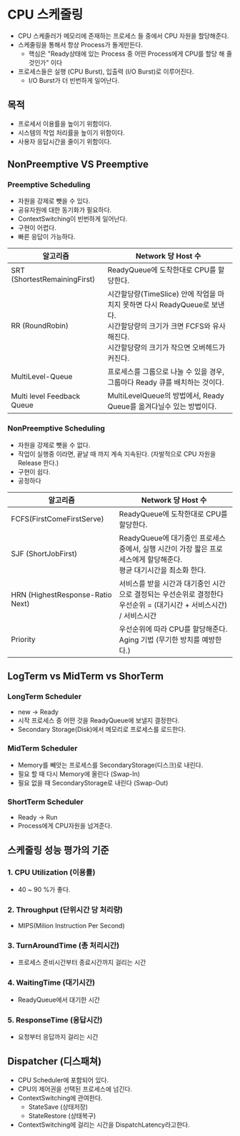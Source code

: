 # CPU 스케줄링
- CPU 스케줄러가 메모리에 존재하는 프로세스 들 중에서 CPU 자원을 할당해준다.
- 스케줄링을 통해서 항상 Process가 돌게만든다.
    - 핵심은 "Ready상태에 있는 Process 중 어떤 Process에게 CPU를 할당 해 줄 것인가" 이다
- 프로세스들은 실행 (CPU Burst), 입출력 (I/O Burst)로 이루어진다.
  - I/O Burst가 더 빈번하게 일어난다.

## 목적
- 프로세서 이용률을 높이기 위함이다.
- 시스템의 작업 처리률을 높이기 위함이다.
- 사용자 응답시간을 줄이기 위함이다.

## NonPreemptive VS Preemptive

### Preemptive Scheduling
- 자원을 강제로 뺏을 수 있다.
- 공유자원에 대한 동기화가 필요하다.
- ContextSwitching이 빈번하게 일어난다.
- 구현이 어렵다.
- 빠른 응답이 가능하다.

| 알고리즘                         | Network 당 Host 수                                                                                                     |
|------------------------------|----------------------------------------------------------------------------------------------------------------------|
| SRT (ShortestRemainingFirst) | ReadyQueue에 도착한대로 CPU를 할당한다.                                                                                         | 
| RR (RoundRobin)              | 시간할당량(TimeSlice) 안에 작업을 마치지 못하면 다시 ReadyQueue로 보낸다. <br/> 시간할당량의 크기가 크면 FCFS와 유사해진다. <br/> 시간할당량의 크기가 작으면 오버헤드가 커진다. |
| MultiLevel-Queue             | 프로세스를 그룹으로 나눌 수 있을 경우, 그룹마다 Ready 큐를 배치하는 것이다.                                                                       |
| Multi level Feedback Queue   | MultiLevelQueue의 방법에서, Ready Queue를 옮겨다닐수 있는 방법이다.                                                                   |


### NonPreemptive Scheduling
- 자원을 강제로 뺏을 수 없다.
- 작업이 실행중 이라면, 끝날 때 까지 계속 지속된다. (자발적으로 CPU 자원을 Release 한다.)
- 구현이 쉽다.
- 공정하다

| 알고리즘                            | Network 당 Host 수                                                           |
|---------------------------------|----------------------------------------------------------------------------|
| FCFS(FirstComeFirstServe)       | ReadyQueue에 도착한대로 CPU를 할당한다.                                               | 
| SJF (ShortJobFirst)             | ReadyQueue에 대기중인 프로세스 중에서, 실행 시간이 가장 짧은 프로세스에게 할당해준다.<br/>평균 대기시간을 최소화 한다. |
| HRN (HighestResponse-Ratio Next) | 서비스를 받을 시간과 대기중인 시간으로 결정되는 우선순위로 결정한다 <br/> 우선순위 = (대기시간 + 서비스시간) / 서비스시간  |
| Priority                        | 우선순위에 따라 CPU를 할당해준다.<br/> Aging 기법 (무기한 방치를 예방한다.)                         |



## LogTerm vs MidTerm vs ShorTerm

### LongTerm Scheduler
- new -> Ready
- 시작 프로세스 중 어떤 것을 ReadyQueue에 보낼지 결정한다.
- Secondary Storage(Disk)에서 메모리로 프로세스를 로드한다.

### MidTerm Scheduler
- Memory를 빼앗는 프로세스를 SecondaryStorage(디스크)로 내린다.
- 필요 할 때 다시 Memory에 올린다 (Swap-In)
- 필요 없을 때 SecondaryStorage로 내린다 (Swap-Out)

### ShortTerm Scheduler
- Ready -> Run
- Process에게 CPU자원을 넘겨준다.

## 스케줄링 성능 평가의 기준
### 1. CPU Utilization (이용률) 
- 40 ~ 90 %가 좋다.
### 2. Throughput (단위시간 당 처리량)
- MIPS(Milion Instruction Per Second)
### 3. TurnAroundTime (총 처리시간)
- 프로세스 준비시간부터 종료시간까지 걸리는 시간  
### 4. WaitingTime (대기시간)
- ReadyQueue에서 대기한 시간
### 5. ResponseTime (응답시간)
- 요청부터 응답까지 걸리는 시간

## Dispatcher (디스패쳐)
- CPU Scheduler에 포함되어 있다.
- CPU의 제어권을 선택된 프로세스에 넘긴다.
- ContextSwitching에 관여한다.
  - StateSave (상태저장)
  - StateRestore (상태복구)
- ContextSwitching에 걸리는 시간을 DispatchLatency라고한다.